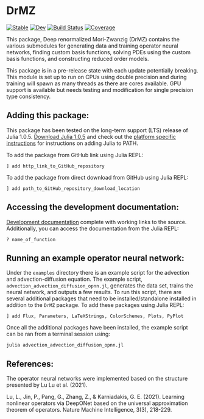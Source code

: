 # DrMZ

[![Stable](https://img.shields.io/badge/docs-stable-blue.svg)](https://brekmeuris.github.io/DrMZ.jl/stable)
[![Dev](https://img.shields.io/badge/docs-dev-blue.svg)](https://brekmeuris.github.io/DrMZ.jl/dev)
[![Build Status](https://github.com/brekmeuris/DrMZ.jl/workflows/CI/badge.svg)](https://github.com/brekmeuris/DrMZ.jl/actions)
[![Coverage](https://codecov.io/gh/brekmeuris/DrMZ.jl/branch/master/graph/badge.svg)](https://codecov.io/gh/brekmeuris/DrMZ.jl)


This package, Deep renormalized Mori-Zwanzig (DrMZ) contains the various submodules for generating data and training operator neural networks, finding custom basis functions, solving PDEs using the custom basis functions, and constructing reduced order models.

This package is in a pre-release state with each update potentially breaking. This module is set up to run on CPUs using double precision and during training will spawn as many threads as there are cores available. GPU support is available but needs testing and modification for single precision type consistency.


## Adding this package:

This package has been tested on the long-term support (LTS) release of Julia 1.0.5. [Download Julia 1.0.5](https://julialang.org/downloads/#long_term_support_release) and check out the [platform specific instructions](https://julialang.org/downloads/platform/) for instructions on adding Julia to PATH.

To add the package from GitHub link using Julia REPL:

``` ] add http_link_to_GitHub_repository ```

To add the package from direct download from GitHub using Julia REPL:

``` ] add path_to_GitHub_repository_download_location ```


## Accessing the development documentation:

[Development documentation](https://brekmeuris.github.io/DrMZ.jl/dev/) complete with working links to the source. Additionally, you can access the documentation from the Julia REPL:

```? name_of_function```

## Running an example operator neural network:

Under the ```examples``` directory there is an example script for the advection and advection-diffusion equation. The example script, ```advection_advection_diffusion_opnn.jl```, generates the data set, trains the neural network, and outputs a few results. To run this script, there are several additional packages that need to be installed/standalone installed in addition to the ```DrMZ``` package. To add these packages using Julia REPL:

``` ] add Flux, Parameters, LaTeXStrings, ColorSchemes, Plots, PyPlot ```

Once all the additional packages have been installed, the example script can be ran from a terminal session using:

```julia advection_advection_diffusion_opnn.jl```

## References:

The operator neural networks were implemented based on the structure presented by Lu Lu et al. (2021).

Lu, L., Jin, P., Pang, G., Zhang, Z., & Karniadakis, G. E. (2021). Learning nonlinear operators via DeepONet based on the universal approximation theorem of operators. Nature Machine Intelligence, 3(3), 218-229.
